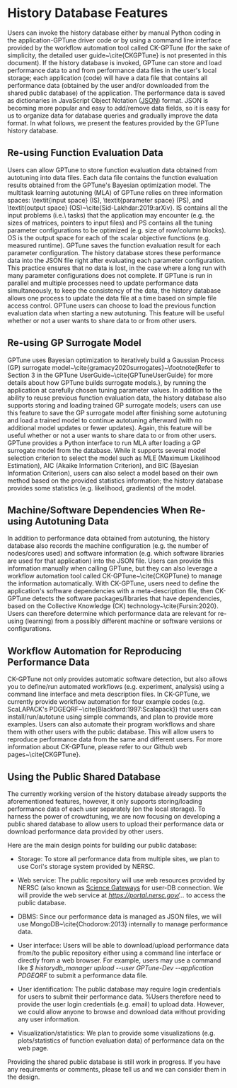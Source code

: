 # History Database Features

Users can invoke the history database either by manual Python coding in the application-GPTune driver code or by using a command line interface provided by the workflow automation tool called CK-GPTune (for the sake of simplicity, the detailed user guide~\cite{CKGPTune} is not presented in this document).
If the history database is invoked, GPTune can store and load performance data to and from performance data files in the user's local storage; each application (code) will have a data file that contains all performance data (obtained by the user and/or downloaded from the shared public database) of the application.
The performance data is saved as dictionaries in JavaScript Object Notation ([JSON](https://www.json.org/json-en.html)) format.
JSON is becoming more popular and easy to add/remove data fields, so it is easy for us to organize data for database queries and gradually improve the data format.
In what follows, we present the features provided by the GPTune history database.

## Re-using Function Evaluation Data

Users can allow GPTune to store function evaluation data obtained from autotuning into data files.
Each data file contains the function evaluation results obtained from the GPTune's Bayesian optimization model.
The multitask learning autotuning (MLA) of GPTune relies on three information spaces: \textit{input space} (IS), \textit{parameter space} (PS), and \textit{output space} (OS)~\cite{Sid-Lakhdar:2019:arXiv}.
IS contains all the input problems (i.e.\ tasks) that the application may encounter (e.g. the sizes of matrices, pointers to input files) and PS contains all the tuning parameter configurations to be optimized (e.g. size of row/column blocks).
OS is the output space for each of the scalar objective functions (e.g. measured runtime).
GPTune saves the function evaluation result  for each parameter configuration.
The history database stores these performance data into the JSON file right after evaluating each parameter configuration.
This practice ensures that no data is lost, in the case where  a long run with many parameter configurations does not complete.
If GPTune is run in parallel and multiple processes need to update performance data simultaneously, to keep the consistency of the data, the history database allows one process to update the data file at a time based on simple file access control.
GPTune users can choose to load the previous function evaluation data when starting a new autotuning.
This feature will be useful whether or not a user wants to share data to or from other users.

## Re-using GP Surrogate Model

GPTune uses Bayesian optimization to iteratively build a Gaussian Process (GP) surrogate model~\cite{gramacy2020surrogates}~\footnote{Refer to Section 3 in the GPTune UserGuide~\cite{GPTuneUserGuide} for more details about how GPTune builds surrogate models.}, by running the application at carefully chosen tuning parameter values.
In addition to the ability to reuse previous function evaluation data, the history database also supports storing and loading trained GP surrogate models; users can use this feature to save the GP surrogate model after finishing some autotuning and load a trained model to continue autotuning afterward (with no additional model updates or fewer updates).
Again, this feature will be useful whether or not a user wants to share data to or from other users.
GPTune provides a Python interface to run MLA after loading a GP surrogate model from the database.
While it supports several model selection criterion to select the model such as MLE (Maximum Likelihood Estimation), AIC (Akaike Information Criterion), and BIC (Bayesian Information Criterion), users can also select a model based on their own method based on the provided statistics information; the history database provides some statistics (e.g. likelihood, gradients) of the model.

## Machine/Software Dependencies When Re-using Autotuning Data

In addition to performance data obtained from autotuning, the history database also records the machine configuration (e.g. the number of nodes/cores used) and software information (e.g. which software libraries are used for that application) into the JSON file.
Users can provide this information manually when calling GPTune, but they can also leverage a workflow automation tool called CK-GPTune~\cite{CKGPTune} to manage the information automatically.
With CK-GPTune, users need to define the application's software dependencies with a meta-description file, then CK-GPTune detects the software packages/libraries that have dependencies, based on the Collective Knowledge (CK) technology~\cite{Fursin:2020}.
Users can therefore determine which performance data are relevant for re-using (learning) from a possibly different machine or software versions or configurations.

## Workflow Automation for Reproducing Performance Data

CK-GPTune not only provides automatic software detection, but also allows you to define/run automated workflows (e.g. experiment, analysis) using a command line interface and meta description files.
In CK-GPTune, we currently provide workflow automation for four example codes (e.g. ScaLAPACK's PDGEQRF~\cite{Blackford:1997:Scalapack}) that users can install/run/autotune using simple commands, and plan to provide more examples.
Users can also automate their program workflows and share them with other users with the public database.
This will allow users to reproduce performance data from the same and different users.
For more information about CK-GPTune, please refer to our Github web pages~\cite{CKGPTune}.

## Using the Public Shared Database

The currently working version of the history database already supports the aforementioned features, however, it only supports storing/loading performance data of each user separately (on the local storage).
To harness the power of crowdtuning, we are now focusing on developing a public shared database to allow users to upload their performance data or download performance data provided by other users.

Here are the main design points for building our public database:

* Storage: To store all performance data from multiple sites, we plan to use Cori's storage system provided by NERSC.

* Web service: The public repository will use web resources provided by NERSC (also known as [Science Gateways](https://www.nersc.gov/assets/Uploads/19-Science-Gateways.pdf) for user-DB connection.
We will provide the web service at *https://portal.nersc.gov/...* to access the public database.

* DBMS: Since our performance data is managed as JSON files, we will use MongoDB~\cite{Chodorow:2013} internally to manage performance data.

* User interface: Users will be able to download/upload performance data from/to the public repository either using a command line interface or directly from a web browser.
For example, users may use a command like *$ historydb\_manager upload --user GPTune-Dev --application PDGEQRF* to submit a performance data file.

* User identification: The public database may require login credentials for users to submit their performance data.
%Users therefore need to provide the user login credentials (e.g. email) to upload data.
However, we could allow anyone to browse and download data without providing any user information.

* Visualization/statistics: We plan to provide some visualizations (e.g. plots/statistics of function evaluation data) of performance data on the web page.

Providing the shared public database is still work in progress.
If you have any requirements or comments, please tell us and we can consider them in the design.

